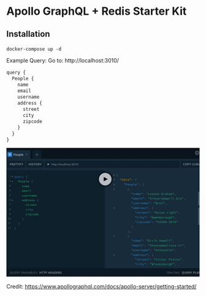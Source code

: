 # Apollo GraphQL + Redis Starter Kit
## Installation

`docker-compose up -d`


Example Query:
Go to:  http://localhost:3010/
```
query {
  People {
    name
    email
    username
    address {
      street
      city
      zipcode
    }
  }
}
```




![GraphQLPlusRedis ](resources/grapql-playground.jpg "GraphQLPlusRedis")


Credit: https://www.apollographql.com/docs/apollo-server/getting-started/